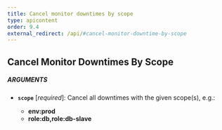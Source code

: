 ```yaml
---
title: Cancel monitor downtimes by scope
type: apicontent
order: 9.4
external_redirect: /api/#cancel-monitor-downtime-by-scope
---
```


## Cancel Monitor Downtimes By Scope

##### ARGUMENTS

*   **`scope`** [*required*]:
    Cancel all downtimes with the given scope(s), e.g.:

    *   **env:prod**
    *   **role:db,role:db-slave**
